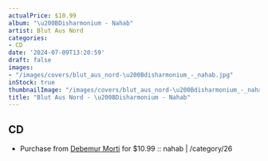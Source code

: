 ```yaml
---
actualPrice: $10.99
album: "\u200BDisharmonium - Nahab"
artist: Blut Aus Nord
categories:
- CD
date: '2024-07-09T13:20:59'
draft: false
images:
- "/images/covers/blut_aus_nord-\u200Bdisharmonium_-_nahab.jpg"
inStock: true
thumbnailImage: "/images/covers/blut_aus_nord-\u200Bdisharmonium_-_nahab-thumb.jpg"
title: "Blut Aus Nord - \u200BDisharmonium - Nahab"
---
```


## CD
* Purchase from [Debemur Morti](https://debemurmorti.aisamerch.com/item/137233) for $10.99 :: nahab | /category/26
